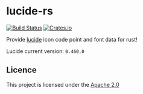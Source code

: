 # lucide-rs

[![Build Status](https://github.com/w-sodalite/lucide-rs/actions/workflows/CI.yml/badge.svg?branch=main)](https://github.com/w-sodalite/lucide-rs/actions/workflows/CI.yml)
[![Crates.io](https://img.shields.io/crates/v/lucide-rs)](https://crates.io/crates/lucide-rs)

Provide [lucide](https://lucide.dev/icons/) icon code point and font data for rust!

Lucide current version: `0.460.0`

## Licence

This project is licensed under the [Apache 2.0](./LICENSE)
